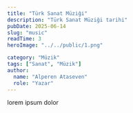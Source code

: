 ```yaml
---
title: "Türk Sanat Müziği"
description: "Türk Sanat Müziği tarihi"
pubDate: 2025-06-14
slug: "music"
readTime: 3
heroImage: "../../public/1.png"

category: "Müzik"
tags: ["Sanat", "Müzik"]
author:
  name: "Alperen Ataseven"
  role: "Yazar"
---
```


lorem ipsum dolor